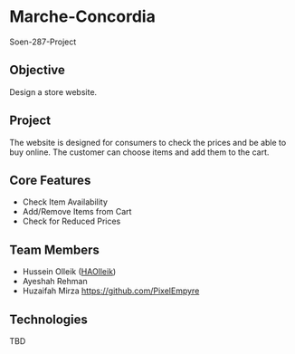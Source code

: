 # Marche-Concordia
Soen-287-Project

## Objective
Design a store website.

## Project
The website is designed for consumers to check the prices and be able to buy online.
The customer can choose items and add them to the cart.

## Core Features
* Check Item Availability
* Add/Remove Items from Cart
* Check for Reduced Prices

## Team Members
* Hussein Olleik ([HAOlleik](https://github.com/HAOlleik "Github user's profile"))
* Ayeshah Rehman
* Huzaifah Mirza https://github.com/PixelEmpyre
<!-- TODO: Update ReadMe File with team members' names and github links -->

## Technologies
TBD
